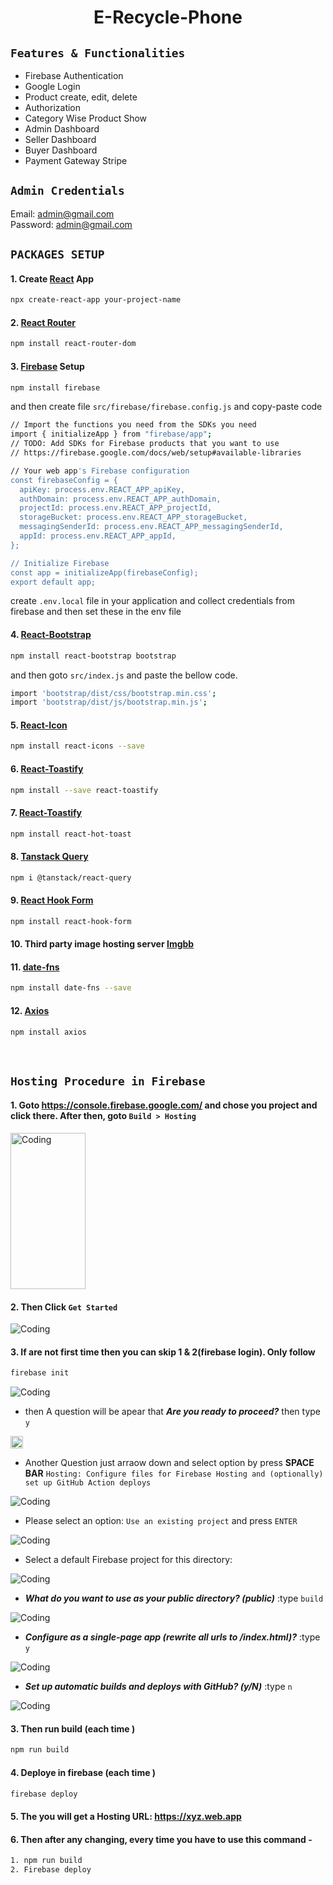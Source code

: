 <div align='center'>

# E-Recycle-Phone
</div>

## `Features & Functionalities`
- Firebase Authentication
- Google Login
- Product create, edit, delete
- Authorization
- Category Wise Product Show
- Admin Dashboard
- Seller Dashboard
- Buyer Dashboard
- Payment Gateway Stripe


## `Admin Credentials`
Email: admin@gmail.com
<br>
Password: admin@gmail.com

## `PACKAGES SETUP`
#### 1. Create [React](https://reactjs.org/) App
```bash
npx create-react-app your-project-name
```

#### 2. [React Router](https://reactrouter.com/en/main)
```bash
npm install react-router-dom
```
#### 3. [Firebase](https://console.firebase.google.com/) Setup
```bash
npm install firebase
```
and then create file `src/firebase/firebase.config.js` and copy-paste code

```bash
// Import the functions you need from the SDKs you need
import { initializeApp } from "firebase/app";
// TODO: Add SDKs for Firebase products that you want to use
// https://firebase.google.com/docs/web/setup#available-libraries

// Your web app's Firebase configuration
const firebaseConfig = {
  apiKey: process.env.REACT_APP_apiKey,
  authDomain: process.env.REACT_APP_authDomain,
  projectId: process.env.REACT_APP_projectId,
  storageBucket: process.env.REACT_APP_storageBucket,
  messagingSenderId: process.env.REACT_APP_messagingSenderId,
  appId: process.env.REACT_APP_appId,
};

// Initialize Firebase
const app = initializeApp(firebaseConfig);
export default app;
```
create `.env.local` file in your application and collect credentials from firebase and then set these in the env file

#### 4. [React-Bootstrap](https://react-bootstrap.github.io/)
  ```bash
  npm install react-bootstrap bootstrap
  ```
  and then goto `src/index.js` and paste the bellow code.
  ```bash
  import 'bootstrap/dist/css/bootstrap.min.css';
  import 'bootstrap/dist/js/bootstrap.min.js';
  ```

#### 5. [React-Icon](https://react-icons.github.io/react-icons/)
  ```bash
  npm install react-icons --save
  ```

#### 6. [React-Toastify](https://www.npmjs.com/package/react-toastify)
  ```bash
  npm install --save react-toastify
  ```
#### 7. [React-Toastify](https://react-hot-toast.com/)
  ```bash
  npm install react-hot-toast
  ```
#### 8. [Tanstack Query](https://tanstack.com/)
```bash
npm i @tanstack/react-query
```
#### 9. [React Hook Form](https://react-hook-form.com/)
```bash
npm install react-hook-form
```

#### 10. Third party image hosting server [Imgbb](https://imgbb.com/)

#### 11. [date-fns](https://www.npmjs.com/package/date-fns/)
```bash
npm install date-fns --save
```
#### 12. [Axios](https://www.npmjs.com/package/axios)
```bash
npm install axios
```

<br>


## `Hosting Procedure in Firebase`
#### 1. Goto https://console.firebase.google.com/ and chose you project and click there. After then, goto `Build > Hosting`

<img alt="Coding" height="250px" width="120px"  src="https://snipboard.io/kvcj7U.jpg"/>

#### 2. Then Click `Get Started`

<img alt="Coding" src="https://snipboard.io/j93oL5.jpg"/>

#### 3. If are not first time then you can skip 1 & 2(firebase login). Only follow 
```bash
firebase init
```

<img alt="Coding" src="https://snipboard.io/loRr1Q.jpg"/>
<br>

- then A question will be apear that ***Are you ready to proceed?*** then type `y`

<img alt="Coding" height="20px"  src="https://snipboard.io/skXvZz.jpg"/>

- Another Question just arraow down and select option by press **SPACE BAR** `Hosting: Configure files for Firebase Hosting and (optionally) set up GitHub Action deploys` 

<img alt="Coding" src="https://snipboard.io/5heC4H.jpg"/>

- Please select an option: `Use an existing project` and press `ENTER` 

<img alt="Coding" src="https://snipboard.io/5heC4H.jpg"/>

- Select a default Firebase project for this directory:
<img alt="Coding" src="https://snipboard.io/EJTdH3.jpg"/>

- ***What do you want to use as your public directory? (public)*** :type `build`
<img alt="Coding" src="https://snipboard.io/eKMdbJ.jpg"/>

- ***Configure as a single-page app (rewrite all urls to /index.html)?*** :type `y`
<img alt="Coding" src="https://snipboard.io/EtHBrK.jpg"/>

- ***Set up automatic builds and deploys with GitHub? (y/N)*** :type `n`
<img alt="Coding" src="https://snipboard.io/VUEPal.jpg"/>


#### 3. Then run build (each time )
```bash
npm run build
```

#### 4. Deploye in firebase (each time )
```bash
firebase deploy
```

#### 5. The you will get a Hosting URL: https://xyz.web.app

#### 6. Then after any changing, every time you have to use this command -
```bash
1. npm run build 
2. Firebase deploy
```



